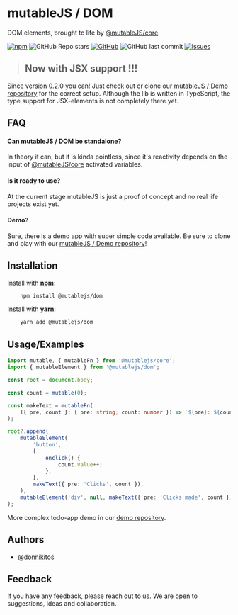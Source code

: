 # mutableJS / DOM

DOM elements, brought to life by [@mutableJS/core](https://www.npmjs.com/package/@mutablejs/core).

[![npm](https://img.shields.io/npm/dt/@mutablejs/dom?style=for-the-badge)](https://www.npmjs.com/package/@mutablejs/dom) ![GitHub Repo stars](https://img.shields.io/github/stars/mutablejs/dom?label=GitHub%20Stars&style=for-the-badge) [![GitHub](https://img.shields.io/github/license/mutablejs/dom?color=blue&style=for-the-badge)](https://github.com/mutableJS/dom/blob/master/LICENSE)
![GitHub last commit](https://img.shields.io/github/last-commit/mutablejs/dom?style=for-the-badge) [![Issues](https://img.shields.io/github/issues/mutableJS/dom?style=for-the-badge)](https://github.com/mutableJS/dom/issues)

> ## Now with JSX support !!!

Since version 0.2.0 you can! Just check out or clone our [mutableJS / Demo repository](https://github.com/mutableJS/demo) for the correct setup. Although the lib is written in TypeScript, the type support for JSX-elements is not completely there yet.

## FAQ

#### Can mutableJS / DOM be standalone?

In theory it can, but it is kinda pointless, since it's reactivity depends on the input of [@mutableJS/core](https://www.npmjs.com/package/@mutablejs/core) activated variables.

#### Is it ready to use?

At the current stage mutableJS is just a proof of concept and no real life projects exist yet.

#### Demo?

Sure, there is a demo app with super simple code available. Be sure to clone and play with our [mutableJS / Demo repository](https://github.com/mutableJS/demo)!

## Installation

Install with **npm**:

```bash
    npm install @mutablejs/dom
```

Install with **yarn**:

```bash
    yarn add @mutablejs/dom
```

## Usage/Examples

```typescript
import mutable, { mutableFn } from '@mutablejs/core';
import { mutableElement } from '@mutablejs/dom';

const root = document.body;

const count = mutable(0);

const makeText = mutableFn(
	({ pre, count }: { pre: string; count: number }) => `${pre}: ${count}`,
);

root?.append(
	mutableElement(
		'button',
		{
			onclick() {
				count.value++;
			},
		},
		makeText({ pre: 'Clicks', count }),
	),
	mutableElement('div', null, makeText({ pre: 'Clicks made', count })),
);
```

More complex todo-app demo in our [demo repository](https://github.com/mutableJS/demo).

## Authors

-   [@donnikitos](https://www.github.com/donnikitos)

## Feedback

If you have any feedback, please reach out to us. We are open to suggestions, ideas and collaboration.
